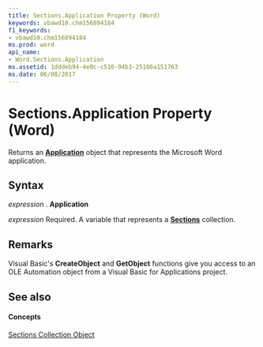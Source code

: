 ```yaml
---
title: Sections.Application Property (Word)
keywords: vbawd10.chm156894184
f1_keywords:
- vbawd10.chm156894184
ms.prod: word
api_name:
- Word.Sections.Application
ms.assetid: 1dddeb94-4e0c-c510-94b3-25186a151763
ms.date: 06/08/2017
---
```



# Sections.Application Property (Word)

Returns an **[Application](application-object-word.md)** object that represents the Microsoft Word application.


## Syntax

 _expression_ . **Application**

 _expression_ Required. A variable that represents a **[Sections](sections-object-word.md)** collection.


## Remarks

Visual Basic's **CreateObject** and **GetObject** functions give you access to an OLE Automation object from a Visual Basic for Applications project.


## See also


#### Concepts


[Sections Collection Object](sections-object-word.md)

